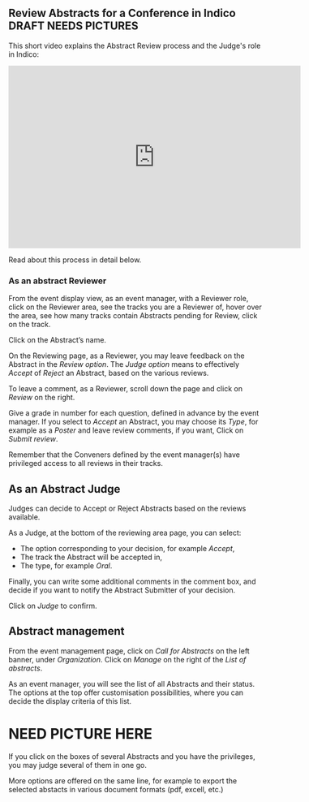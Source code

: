 ## Review Abstracts for a Conference in Indico DRAFT NEEDS PICTURES

This short video explains the Abstract Review process and the Judge's role in Indico:

<iframe width="576" height="360" frameborder="0" src="https://cds.cern.ch/video/2275653?showTitle=true" allowfullscreen></iframe>

Read about this process in detail below.

### As an abstract Reviewer

From the event display view, as an event manager, with a Reviewer role, click on the Reviewer area, see the tracks you are a Reviewer of, hover over the area, see how many tracks contain Abstracts pending for Review, click on the track.

Click on the Abstract’s name.

On the Reviewing page, as a Reviewer, you may leave feedback on the Abstract in the _Review option_. The _Judge option_ means to effectively _Accept_ of _Reject_ an Abstract, based on the various reviews.

To leave a comment, as a Reviewer, scroll down the page and click on _Review_ on the right.
 
Give a grade in number for each question, defined in advance by the event manager. 
If you select to _Accept_ an Abstract, you may choose its _Type_, for example as a _Poster_ and leave review comments, if you want,
Click on _Submit review_.

Remember that the Conveners defined by the event manager(s) have privileged access to all reviews in their tracks.

## As an Abstract Judge

Judges can decide to Accept or Reject Abstracts based on the reviews available.

As a Judge, at the bottom of the reviewing area page, you can select:
- The option corresponding to your decision, for example _Accept_, 
- The track the Abstract will be accepted in, 
- The type, for example _Oral_. 

Finally, you can write some additional comments in the comment box, and decide if you want to notify the Abstract Submitter of your decision.

Click on _Judge_ to confirm.

## Abstract management 

From the event management page, click on _Call for Abstracts_ on the left banner, under _Organization_.
Click on _Manage_ on the right of the _List of abstracts_.

As an event manager, you will see the list of all Abstracts and their status. The options at the top offer customisation possibilities, where you can decide the display criteria of this list.

# NEED PICTURE HERE

If you click on the boxes of several Abstracts and you have the privileges, you may judge several of them in one go.

More options are offered on the same line, for example to export the selected abstacts in various document formats (pdf, excell, etc.)
